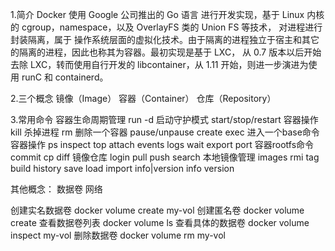 1.简介
Docker 使用 Google 公司推出的 Go 语言 进行开发实现，基于 Linux 内核的 cgroup，namespace，以及 OverlayFS 类的 Union FS 等技术，
对进程进行封装隔离，属于 操作系统层面的虚拟化技术。由于隔离的进程独立于宿主和其它的隔离的进程，因此也称其为容器。最初实现是基于 LXC，
从 0.7 版本以后开始去除 LXC，转而使用自行开发的 libcontainer，从 1.11 开始，则进一步演进为使用 runC 和 containerd。

2.三个概念
镜像（Image）
容器（Container）
仓库（Repository）

3.常用命令
容器生命周期管理
run -d 启动守护模式
start/stop/restart  容器操作
kill 杀掉进程
rm  删除一个容器
pause/unpause
create 
exec 进入一个base命令
容器操作
ps
inspect
top
attach
events
logs
wait
export
port
容器rootfs命令
commit
cp
diff
镜像仓库
login
pull
push
search
本地镜像管理
images
rmi
tag
build
history
save
load
import
info|version
info
version

其他概念：
数据卷
网络

创建实名数据卷
docker volume create my-vol
创建匿名卷
docker volume create
查看数据卷列表
docker volume ls
查看具体的数据卷
docker volume inspect my-vol
删除数据卷
docker volume rm my-vol

 
